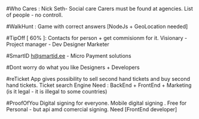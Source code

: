 #Who Cares :
Nick Seth- Social care 
Carers must be found at agencies. List of people - no controll.


#WalkHunt :
Game with correct answers [NodeJs + GeoLocation needed] 

#TipOff [ 60% ]: 
Contacts for person + get commisionm for it. 
Visionary - Project manager - Dev Designer Marketer

#SmartID
h@smartid.ee - Micro Payment solutions

#Dont worry do what you like
Designers + Developers

#reTicket
App gives possibility to sell second hand tickets and buy second hand tickets. Ticket search Engine
Need : BackEnd + FrontEnd + Marketing
(is it legal - it is illegal to some countries)

#ProofOfYou
Digital signing for everyone. Mobile digital signing . Free for Personal - but api amd comercial signing. Need [FrontEnd developer]

